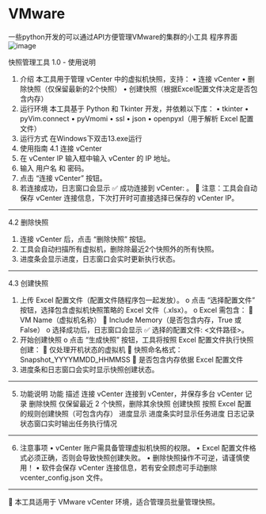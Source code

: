 # VMware
一些python开发的可以通过API方便管理VMware的集群的小工具
程序界面
![image](https://github.com/user-attachments/assets/9b5c596e-9e19-4eeb-80d1-b08f0ae6c00a)

快照管理工具 1.0 - 使用说明
1. 介绍
本工具用于管理 vCenter 中的虚拟机快照，支持：
•	连接 vCenter
•	删除快照（仅保留最新的2个快照）
•	创建快照（根据Excel配置文件决定是否包含内存）
2. 运行环境
本工具基于 Python 和 Tkinter 开发，并依赖以下库：
•	tkinter
•	pyVim.connect
•	pyVmomi
•	ssl
•	json
•	openpyxl（用于解析 Excel 配置文件）
3. 运行方式
在Windows下双击13.exe运行
4. 使用指南
4.1 连接 vCenter
1.	在 vCenter IP 输入框中输入 vCenter 的 IP 地址。
2.	输入 用户名 和 密码。
3.	点击 “连接 vCenter” 按钮。
4.	若连接成功，日志窗口会显示 ✅ 成功连接到 vCenter: <IP>。
📌 注意：工具会自动保存 vCenter 连接信息，下次打开时可直接选择已保存的 vCenter IP。
________________________________________
4.2 删除快照
1.	连接 vCenter 后，点击 “删除快照” 按钮。
2.	工具会自动扫描所有虚拟机，删除除最近2个快照外的所有快照。
3.	进度条会显示进度，日志窗口会实时更新执行状态。
________________________________________
4.3 创建快照
1.	上传 Excel 配置文件（配置文件随程序包一起发放）。
o	点击 “选择配置文件” 按钮，选择包含虚拟机快照策略的 Excel 文件（.xlsx）。
o	Excel 需包含： 
	VM Name（虚拟机名称）
	Include Memory（是否包含内存，True 或 False）
o	选择成功后，日志窗口会显示 ✅ 选择的配置文件: <文件路径>。
2.	开始创建快照
o	点击 “生成快照” 按钮，工具将按照 Excel 配置文件执行快照创建： 
	仅处理开机状态的虚拟机
	快照命名格式：Snapshot_YYYYMMDD_HHMMSS
	是否包含内存依据 Excel 配置文件
3.	进度条和日志窗口会实时显示快照创建状态。
________________________________________
5. 功能说明
功能	描述
连接 vCenter	连接到 vCenter，并保存多台 vCenter 记录
删除快照	仅保留最近 2 个快照，删除其余快照
创建快照	按照 Excel 配置的规则创建快照（可包含内存）
进度显示	进度条实时显示任务进度
日志记录	状态窗口实时输出任务执行情况
________________________________________
6. 注意事项
•	vCenter 账户需具备管理虚拟机快照的权限。
•	Excel 配置文件格式必须正确，否则会导致快照创建失败。
•	删除快照操作不可逆，请谨慎使用！
•	软件会保存 vCenter 连接信息，若有安全顾虑可手动删除 vcenter_config.json 文件。
________________________________________
📌 本工具适用于 VMware vCenter 环境，适合管理员批量管理快照。
